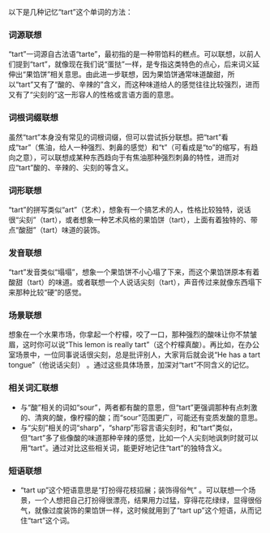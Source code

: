 以下是几种记忆“tart”这个单词的方法：

### 词源联想
“tart”一词源自古法语“tarte”，最初指的是一种带馅料的糕点。可以联想，以前人们提到“tart”，就像现在我们说“蛋挞”一样，是专指这类特色的点心，后来词义延伸出“果馅饼”相关意思。由此进一步联想，因为果馅饼通常味道酸甜，所以“tart”又有了“酸的、辛辣的”含义，而这种味道给人的感觉往往比较强烈，进而又有了“尖刻的”这一形容人的性格或言语方面的意思。

### 词根词缀联想
虽然“tart”本身没有常见的词根词缀，但可以尝试拆分联想。把“tart”看成“tar”（焦油，给人一种强烈、刺鼻的感觉）和“t”（可看成是“to”的缩写，有趋向之意），可以联想成某种东西趋向于有焦油那种强烈刺鼻的特性，进而对应“tart”酸的、辛辣的、尖刻的等含义。

### 词形联想
“tart”的拼写类似“art”（艺术），想象有一个搞艺术的人，性格比较独特，说话很“尖刻”（tart），或者想象一种艺术风格的果馅饼（tart），上面有着独特的、带点“酸甜”（tart）味道的装饰。

### 发音联想
“tart”发音类似“塌塌”，想象一个果馅饼不小心塌了下来，而这个果馅饼原本有着酸甜（tart）的味道。或者联想一个人说话尖刻（tart），声音传过来就像东西塌下来那种比较“硬”的感觉。

### 场景联想
想象在一个水果市场，你拿起一个柠檬，咬了一口，那种强烈的酸味让你不禁皱眉，这时你可以说“This lemon is really tart”（这个柠檬真酸）。再比如，在办公室场景中，一位同事说话很尖刻，总是批评别人，大家背后就会说“He has a tart tongue”（他说话尖刻） 。通过这些具体场景，加深对“tart”不同含义的记忆。

### 相关词汇联想
- 与“酸”相关的词如“sour”，两者都有酸的意思，但“tart”更强调那种有点刺激的、清爽的酸，像柠檬的酸；而“sour”范围更广，可能还有变质发酸的意思。
- 与“尖刻”相关的词“sharp”，“sharp”形容言语尖刻时，和“tart”类似，但“tart”多了些像酸的味道那种辛辣的感觉，比如一个人尖刻地讽刺时就可以用“tart”。通过对比这些相关词，能更好地记住“tart”的独特含义。

### 短语联想
- “tart up”这个短语意思是“打扮得花枝招展；装饰得俗气” 。可以联想一个场景，一个人想把自己打扮得很漂亮，结果用力过猛，穿得花花绿绿，显得很俗气，就像过度装饰的果馅饼一样，这时候就用到了“tart up”这个短语，从而记住“tart”这个词。 